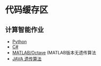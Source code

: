 
# 代码缓存区

## 计算智能作业

- [Python](./Python)
- [C#](./CSharp)
- [MATLAB/Octave](./Octave) (MATLAB版本无遗传算法
- [JAVA 遗传算法](https://github.com/thautwarm/My-Blog/blob/master/codewars/binary-genetic-algorithms.java)